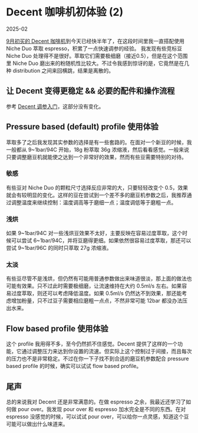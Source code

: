 # Decent 咖啡机初体验 (2)

2025-02

[9月初买的 Decent 咖啡机](./DecentFirstImpression.md)到今天已经快半年了，在这段时间里我一直搭配使用 Niche Duo 萃取 espresso，积累了一点快速调参的经验。
我发现有些竞标豆 Niche Duo 处理得不是很好。萃取它们需要极细磨（接近0.5），但是在这个范围里 Niche Duo 磨出来的粉随机性比较大。不过令我感到惊讶的是，它竟然是在几种 distribution 之间来回横跳，结果是离散的。

## 让 Decent 变得更稳定 && 必要的配件和操作流程

参考 [Decent 调参入门](./DecentGettingStarted.md)，这部分没有变化。

## Pressure based (default) profile 使用体验

萃取多了之后我发现其实参数的选择是有一些套路的。在面对一个新豆的时候，我一般都从 9\~1bar/94C 开始，18g 粉萃取 36g 浓缩液，然后看看感觉。一般来说只要调整磨豆机就能使之达到一个非常好的效果，然而有些豆需要特别的对待。

### 敏感

有些豆对 Niche Duo 的颗粒尺寸选择反应非常的大，只要轻轻改变个 0.5，效果就会有较明显的变化。这样的豆在尝试到一个差不多的磨豆机参数之后，我推荐通过调整温度来继续控制：温度调高等于磨细一点；温度调低等于磨粗一点。

### 浅烘

如果 9\~1bar/94C 对一些浅烘豆效果不太好，主要反映在容易过度萃取，这个时候可以尝试 6\~1bar/94C，并将豆磨得更细。如果依然很容易过度萃取，那还可以尝试 9\~1bar/96C 的同时只萃取 27g 浓缩液。

### 太淡

有些豆尽管不是浅烘，但仍然有可能用普通参数做出来味道很淡，那上面的做法也可能有效果。只不过此时需要极细磨，让流速维持在大约 0.5ml/s 左右。如果容易过度萃取，则还可以考虑降低温度。如果 0.5ml/s 仍然达不到效果，那还能考虑增加粉量，只不过豆子需要相应磨粗一点点，不然非常可能 12bar 都没办法压出水来。

## Flow based profile 使用体验

这个 profile 我用得不多，至今仍然抓不住感觉。Decent 提供了这样的一个功能，它通过调整压力来达到你设置的流速。但实际上这个控制过于间接，而且每次的压力也不是非常稳定。不过在你一下子找不到合适的磨豆机参数配合 pressure based profile 的时候，确实可以试试 flow based profile。

## 尾声

总的来说我对 Decent 还是非常满意的。在做 espresso 之余，我最近还学习了如何做 pour over。我发现 pour over 和 espresso 加水完全是不同的东西。在对 espresso 没感觉的时候，可以试试 pour over，可以给你一点灵感，知道这个豆可能可以做出什么味道来。